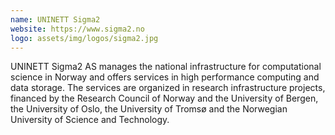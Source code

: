 ```yaml
---
name: UNINETT Sigma2
website: https://www.sigma2.no
logo: assets/img/logos/sigma2.jpg
---
```


UNINETT Sigma2 AS manages the national infrastructure for computational science
in Norway and offers services in high performance computing and data storage.
The services are organized in research infrastructure projects, financed by the
Research Council of Norway and the University of Bergen, the University of
Oslo, the University of Tromsø and the Norwegian University of Science and
Technology.
